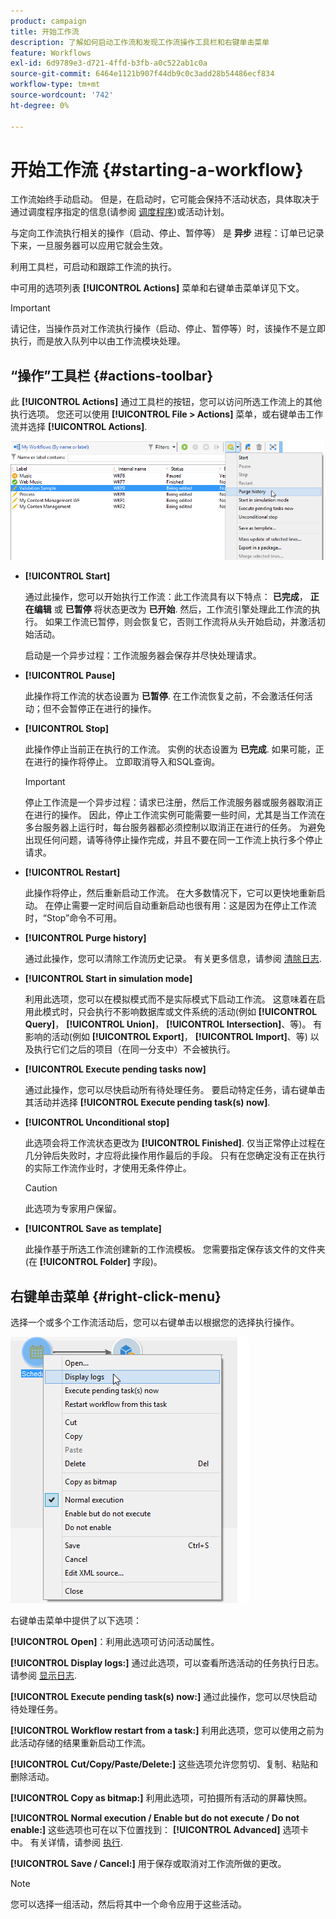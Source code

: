 ```yaml
---
product: campaign
title: 开始工作流
description: 了解如何启动工作流和发现工作流操作工具栏和右键单击菜单
feature: Workflows
exl-id: 6d9789e3-d721-4ffd-b3fb-a0c522ab1c0a
source-git-commit: 6464e1121b907f44db9c0c3add28b54486ecf834
workflow-type: tm+mt
source-wordcount: '742'
ht-degree: 0%

---
```


# 开始工作流 {#starting-a-workflow}

工作流始终手动启动。 但是，在启动时，它可能会保持不活动状态，具体取决于通过调度程序指定的信息(请参阅 [调度程序](scheduler.md))或活动计划。

与定向工作流执行相关的操作（启动、停止、暂停等） 是 **异步** 进程：订单已记录下来，一旦服务器可以应用它就会生效。

利用工具栏，可启动和跟踪工作流的执行。

中可用的选项列表 **[!UICONTROL Actions]** 菜单和右键单击菜单详见下文。

>[!IMPORTANT]
>
>请记住，当操作员对工作流执行操作（启动、停止、暂停等）时，该操作不是立即执行，而是放入队列中以由工作流模块处理。

## “操作”工具栏 {#actions-toolbar}

此 **[!UICONTROL Actions]** 通过工具栏的按钮，您可以访问所选工作流上的其他执行选项。 您还可以使用 **[!UICONTROL File > Actions]** 菜单，或右键单击工作流并选择 **[!UICONTROL Actions]**.

![](assets/purge_historique.png)

* **[!UICONTROL Start]**

   通过此操作，您可以开始执行工作流：此工作流具有以下特点： **已完成**， **正在编辑** 或 **已暂停** 将状态更改为 **已开始**. 然后，工作流引擎处理此工作流的执行。 如果工作流已暂停，则会恢复它，否则工作流将从头开始启动，并激活初始活动。

   启动是一个异步过程：工作流服务器会保存并尽快处理请求。

* **[!UICONTROL Pause]**

   此操作将工作流的状态设置为 **已暂停**. 在工作流恢复之前，不会激活任何活动；但不会暂停正在进行的操作。

* **[!UICONTROL Stop]**

   此操作停止当前正在执行的工作流。 实例的状态设置为 **已完成**. 如果可能，正在进行的操作将停止。 立即取消导入和SQL查询。

   >[!IMPORTANT]
   >
   >停止工作流是一个异步过程：请求已注册，然后工作流服务器或服务器取消正在进行的操作。 因此，停止工作流实例可能需要一些时间，尤其是当工作流在多台服务器上运行时，每台服务器都必须控制以取消正在进行的任务。 为避免出现任何问题，请等待停止操作完成，并且不要在同一工作流上执行多个停止请求。

* **[!UICONTROL Restart]**

   此操作将停止，然后重新启动工作流。 在大多数情况下，它可以更快地重新启动。 在停止需要一定时间后自动重新启动也很有用：这是因为在停止工作流时，“Stop”命令不可用。

* **[!UICONTROL Purge history]**

   通过此操作，您可以清除工作流历史记录。 有关更多信息，请参阅 [清除日志](monitor-workflow-execution.md#purging-the-logs).

* **[!UICONTROL Start in simulation mode]**

   利用此选项，您可以在模拟模式而不是实际模式下启动工作流。 这意味着在启用此模式时，只会执行不影响数据库或文件系统的活动(例如 **[!UICONTROL Query]**， **[!UICONTROL Union]**， **[!UICONTROL Intersection]**、等)。 有影响的活动(例如 **[!UICONTROL Export]**， **[!UICONTROL Import]**、等) 以及执行它们之后的项目（在同一分支中）不会被执行。

* **[!UICONTROL Execute pending tasks now]**

   通过此操作，您可以尽快启动所有待处理任务。 要启动特定任务，请右键单击其活动并选择 **[!UICONTROL Execute pending task(s) now]**.

* **[!UICONTROL Unconditional stop]**

   此选项会将工作流状态更改为 **[!UICONTROL Finished]**. 仅当正常停止过程在几分钟后失败时，才应将此操作用作最后的手段。 只有在您确定没有正在执行的实际工作流作业时，才使用无条件停止。

   >[!CAUTION]
   >
   >此选项为专家用户保留。

* **[!UICONTROL Save as template]**

   此操作基于所选工作流创建新的工作流模板。 您需要指定保存该文件的文件夹(在 **[!UICONTROL Folder]** 字段)。

## 右键单击菜单 {#right-click-menu}

选择一个或多个工作流活动后，您可以右键单击以根据您的选择执行操作。

![](assets/contextual_menu.png)

右键单击菜单中提供了以下选项：

**[!UICONTROL Open]**：利用此选项可访问活动属性。

**[!UICONTROL Display logs:]** 通过此选项，可以查看所选活动的任务执行日志。 请参阅 [显示日志](monitor-workflow-execution.md#displaying-logs).

**[!UICONTROL Execute pending task(s) now:]** 通过此操作，您可以尽快启动待处理任务。

**[!UICONTROL Workflow restart from a task:]** 利用此选项，您可以使用之前为此活动存储的结果重新启动工作流。

**[!UICONTROL Cut/Copy/Paste/Delete:]** 这些选项允许您剪切、复制、粘贴和删除活动。

**[!UICONTROL Copy as bitmap:]** 利用此选项，可拍摄所有活动的屏幕快照。

**[!UICONTROL Normal execution / Enable but do not execute / Do not enable:]** 这些选项也可在以下位置找到： **[!UICONTROL Advanced]** 选项卡中。 有关详情，请参阅 [执行](advanced-parameters.md#execution).

**[!UICONTROL Save / Cancel:]** 用于保存或取消对工作流所做的更改。

>[!NOTE]
>
>您可以选择一组活动，然后将其中一个命令应用于这些活动。

